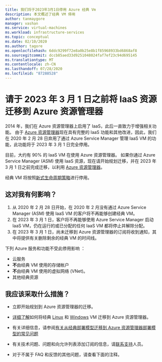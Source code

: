 ```yaml
---
title: 我们将于2023年3月1日停用 Azure 经典 Vm
description: 本文概述了经典 VM 停用
author: tanmaygore
manager: vashan
ms.service: virtual-machines
ms.workload: infrastructure-services
ms.topic: conceptual
ms.date: 02/10/2020
ms.author: tagore
ms.openlocfilehash: 6ddc9299f72e8a0b25e8b1f85968933bd6868af8
ms.sourcegitcommit: dccb85aed33d9251048024faf7ef23c94d695145
ms.translationtype: MT
ms.contentlocale: zh-CN
ms.lasthandoff: 07/28/2020
ms.locfileid: "87288528"
---
```

# <a name="migrate-your-iaas-resources-to-azure-resource-manager-by-march-1-2023"></a>请于 2023 年 3 月 1 日之前将 IaaS 资源迁移到 Azure 资源管理器 

2014 年，我们在 Azure 资源管理器上启用了 IaaS，此后一直致力于增强相关功能。 由于 [Azure 资源管理器](https://azure.microsoft.com/features/resource-manager/)现在具有完整的 IaaS 功能和其他改进，因此，我们在 2020 年 2 月 28 日弃用了通过 Azure Service Manager 管理 IaaS VM 的功能，此功能将于 2023 年 3 月 1 日完全停用。 

目前，大约有 90% 的 IaaS VM 在使用 Azure 资源管理器。 如果你通过 Azure Service Manager (ASM) 使用 IaaS 资源，现在请开始规划迁移，并在 2023 年 3 月 1 日之前完成迁移，以利用 [Azure 资源管理器](../azure-resource-manager/management/index.yml)。

经典 VM 将按照[新式生命周期策略](https://support.microsoft.com/help/30881/modern-lifecycle-policy)进行停用。

## <a name="how-does-this-affect-me"></a>这对我有何影响？ 

1) 从 2020 年 2 月 28 日开始，在 2020 年 2 月没有通过 Azure Service Manager (ASM) 使用 IaaS VM 的客户将不再能够创建经典 VM。 
2) 在 2023 年 3 月 1 日，客户将不再能够使用 Azure Service Manager 启动 IaaS VM，仍在运行的或已分配的任何 IaaS VM 都将停止并解除分配。 
2) 在 2023 年 3 月 1 日，尚未迁移到 Azure 资源管理器的订阅将收到通知，其中将提供有关删除剩余的经典 VM 的时间线。  

下列 Azure 服务和功能不受此停用影响  ： 
- 云服务 
- **不**由经典 VM 使用的存储帐户 
- **不**由经典 VM 使用的虚拟网络 (VNet)。 
- 其他经典资源

## <a name="what-actions-should-i-take"></a>我应该采取什么措施？ 

- 立即开始规划到 Azure 资源管理器的迁移。 

- [详细了解](./windows/migration-classic-resource-manager-overview.md)如何将经典 [Linux](./linux/migration-classic-resource-manager-plan.md) 和 [Windows](./windows/migration-classic-resource-manager-plan.md) VM 迁移到 Azure 资源管理器。

- 有关详细信息，请参阅[有关从经典部署模型迁移到 Azure 资源管理器部署模型的常见问题](./windows/migration-classic-resource-manager-faq.md)

- 有关技术问题、问题和向允许列表添加订阅的信息，请[联系支持](https://portal.azure.com/#blade/Microsoft_Azure_Support/HelpAndSupportBlade/newsupportrequest)人员。

- 对于不属于 FAQ 和反馈的其他问题，请查看下面的注释。
